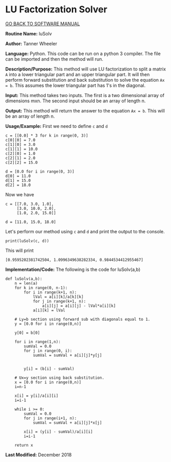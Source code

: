 # LU Factorization Solver

[GO BACK TO SOFTWARE MANUAL](https://tannerwheeler.github.io/math4610/softwareManual/softwareManual)

**Routine Name:** luSolv

**Author:** Tanner Wheeler

**Language:** Python. This code can be run on a python 3 compiler. The file can be imported and then the method will run.

**Description/Purpose:** This method will use LU factorization to split a matrix `A` into a lower triangular part and an upper triangular part.  It will then perform forward substitution and back substitution to solve the equation `Ax = b`.  This assumes the lower triangular part has 1's in the diagonal.

**Input:** This method takes two inputs.  The first is a two dimensional array of dimensions mxn.  The second input should be an array of length n.

**Output:** This method will return the answer to the equation `Ax = b`.  This will be an array of length n.

**Usage/Example:**
First we need to define `c` and `d`
```
c = [[0.0] * 3 for k in range(0, 3)]
c[0][0] = 7.0
c[1][0] = 3.0
c[1][1] = 10.0
c[2][0] = 1.0
c[2][1] = 2.0
c[2][2] = 15.0

d = [0.0 for i in range(0, 3)]
d[0] = 11.0
d[1] = 15.0
d[2] = 18.0
```
Now we have
```
c = [[7.0, 3.0, 1.0], 
     [3.0, 10.0, 2.0], 
     [1.0, 2.0, 15.0]]
     
d = [11.0, 15.0, 18.0]
```
Let's perform our method using `c` and `d` and print the output to the console.
```
print(luSolv(c, d))
```
This will print
```
[0.9595202381742504, 1.0996349638282334, 0.9844534412955467]
```


**Implementation/Code:** The following is the code for luSolv(a,b)
```
def luSolv(a,b):
    n = len(a)
    for k in range(0, n-1):
        for i in range(k+1, n):
            lVal = a[i][k]/a[k][k]
            for j in range(k+1, n):
                a[i][j] = a[i][j] - lVal*a[i][k]
            a[i][k] = lVal
    
    # Ly=b section using forward sub with diagonals equal to 1.
    y = [0.0 for i in range(0,n)]
    
    y[0] = b[0]
    
    for i in range(1,n):
        sumVal = 0.0
        for j in range(0, i):
            sumVal = sumVal + a[i][j]*y[j]


        y[i] = (b[i] - sumVal)
    
    # Ux=y section using back substitution.    
    x = [0.0 for i in range(0,n)]
    i=n-1
    
    x[i] = y[i]/a[i][i]
    i=i-1
    
    while i >= 0:
        sumVal = 0.0
        for j in range(i+1, n):
            sumVal = sumVal + a[i][j]*x[j]
        
        x[i] = (y[i] - sumVal)/a[i][i]
        i=i-1 

    return x
```

**Last Modified:** December 2018

